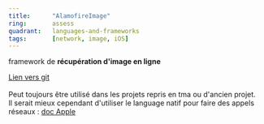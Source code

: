 ```yaml
---
title:      "AlamofireImage"
ring:       assess
quadrant:   languages-and-frameworks
tags:       [network, image, iOS]
---
```


<p>framework de <b>récupération d'image en ligne</b></p>
<p><a href="https://github.com/Alamofire/Alamofireimage">Lien vers git</a> <br /> <br />
Peut toujours être utilisé dans les projets repris en tma ou d'ancien projet.<br />
Il serait mieux cependant d'utiliser le language natif pour faire des appels réseaux : <a href="https://developer.apple.com/documentation/foundation/urlrequest">doc Apple</a></p>